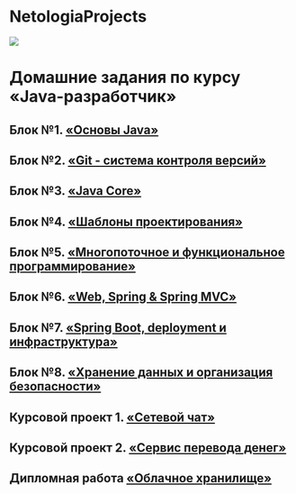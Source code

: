 # NetologiaProjects
![](main_netology_logo.png)

# Домашние задания по курсу «Java-разработчик»

## Блок №1. [«Основы Java»](src/main/java/ru/netology/basics)

## Блок №2. [«Git - система контроля версий»](src/main/java/ru/netology/git)

## Блок №3. [«Java Core»](src/main/java/ru/netology/core)

## Блок №4. [«Шаблоны проектирования»](src/main/java/ru/netology/patterns)

## Блок №5. [«Многопоточное и функциональное программирование»](src/main/java/ru/netology/multithreading)

## Блок №6. [«Web, Spring & Spring MVC»](src/main/java/ru/netology/web_spring_springmvc)

## Блок №7. [«Spring Boot, deployment и инфраструктура»](src/main/java/ru/netology/springboot_deployment_infrastructure)

## Блок №8. [«Хранение данных и организация безопасности»](src/main/java/ru/netology/database_jpa_security)

## Курсовой проект 1. [«Сетевой чат»](https://github.com/frepingod/netology-network-chat)

## Курсовой проект 2. [«Сервис перевода денег»](https://github.com/frepingod/netology-transfer-money)

## Дипломная работа [«Облачное хранилище»](https://github.com/frepingod/netology-cloud-storage)
